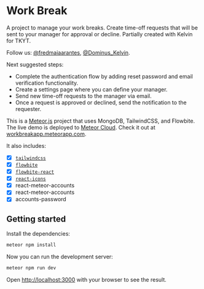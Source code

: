 # Work Break

A project to manage your work breaks. Create time-off requests that will be sent to your manager for approval or decline. Partially created with Kelvin for TKYT.

Follow us: [@fredmaiaarantes](https://twitter.com/fredmaiaarantes), [@Dominus_Kelvin](https://twitter.com/Dominus_Kelvin).

Next suggested steps:

- Complete the authentication flow by adding reset password and email verification functionality.
- Create a settings page where you can define your manager.
- Send new time-off requests to the manager via email.
- Once a request is approved or declined, send the notification to the requester.

This is a [Meteor.js](https://meteor.com/) project that uses MongoDB, TailwindCSS, and Flowbite. The live demo is deployed to [Meteor Cloud](https://meteor.com/cloud). Check it out at [workbreakapp.meteorapp.com](https://workbreakapp.meteorapp.com).

It also includes:

- [x] [`tailwindcss`](https://tailwindcss.com)
- [x] [`flowbite`](https://flowbite.com)
- [x] [`flowbite-react`](https://flowbite-react.com)
- [x] [`react-icons`](https://react-icons.github.io/react-icons)
- [x] react-meteor-accounts
- [x] react-meteor-accounts
- [x] accounts-password

## Getting started

Install the dependencies:

```bash
meteor npm install
```

Now you can run the development server:

```bash
meteor npm run dev
```

Open [http://localhost:3000](http://localhost:3000) with your browser to see the result.
